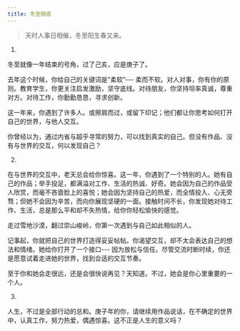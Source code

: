 ```yaml
---
title: 冬至随感
---
```


> 天时人事日相催，冬至阳生春又来。

1.

冬至就像一年结束的号角，过了己亥，应是庚子了。

去年这个时候，你给自己的关键词是“柔软”--- 柔而不软。对人对事，你有你的原则。教育学生，你更关注启发激励，坚守底线。对待朋友，你坚持坦率真诚，尊重对方。对待工作，你勤勤恳恳，寻求创新。

这一年来，你遇到了许多人。或擦肩而过，或留下印记；他们都让你思考如何打开自己的世界，与他人交互。

你曾经以为，通过内省与超乎寻常的努力，可以找到真实的自己。但没有作品、没有与世界的交互，何以发现自己？


2.

在与世界的交互中，老天总会给你惊喜。这一年，你遇到了一个特别的人。她有自己的作品；举手投足，都满溢对工作、生活的热诚、好奇。她会因为自己的作品受人欣赏，而毫不吝啬脸上的喜悦；她会因为坚持自己的热爱，而全情投入、心无旁骛；但她不会因为辛苦，而向你展现坚硬的一面。接触时间不长，你发现她对待工作、生活，总是那么平和却不失热情，给你你轻松愉快的感觉。

走过雪地沙漠，翻过崇山峻岭，你第一次遇到与自己如此相似的人。

记事起，你就把自己的世界打造得妥妥帖帖。你渴望交互，却不太会表达自己的想法和情绪。她给你打开了一个接口--- 因为放松与信任。尽管交流时断时续，你还是愿意试着走进她的世界，找到合适的交互节奏。

至于你和她会走很远，还是会很快说再见？天知道。不过，她会是你心里重要的一个人。


3.

人生，不过是全部行动的总和。庚子年的你，请继续用作品说话，在不确定的世界中，认真工作，努力热爱，偶遇惊喜。这不正是人生的意义吗？

